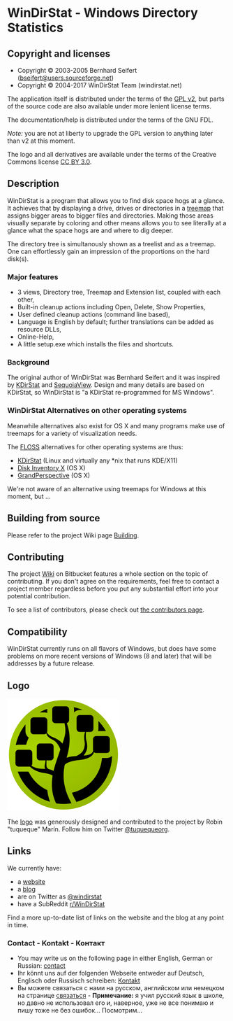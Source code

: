 ﻿# WinDirStat - Windows Directory Statistics

## Copyright and licenses

* Copyright © 2003-2005 Bernhard Seifert (bseifert@users.sourceforge.net)
* Copyright © 2004-2017 WinDirStat Team (windirstat.net)

The application itself is distributed under the terms of the [GPL v2](windirstat/res/license.txt), but parts of the source code are also available
under more lenient license terms.

The documentation/help is distributed under the terms of the GNU FDL.

*Note:* you are not at liberty to upgrade the GPL version to anything later
than v2 at this moment.

The logo and all derivatives are available under the terms of the Creative
Commons license [CC BY 3.0](http://creativecommons.org/licenses/by/3.0/).

## Description

WinDirStat is a program that allows you to find disk space hogs at a glance.
It achieves that by displaying a drive, drives or directories in a [treemap](https://en.wikipedia.org/wiki/Treemap)
that assigns bigger areas to bigger files and directories. Making those areas
visually separate by coloring and other means allows you to see literally at
a glance what the space hogs are and where to dig deeper.

The directory tree is simultanously shown as a treelist and as a treemap.
One can effortlessly gain an impression of the proportions on the hard disk(s).

### Major features

* 3 views, Directory tree, Treemap and Extension list, coupled with each other,
* Built-in cleanup actions including Open, Delete, Show Properties,
* User defined cleanup actions (command line based),
* Language is English by default; further translations can be added as
  resource DLLs,
* Online-Help,
* A little setup.exe which installs the files and shortcuts.

### Background

The original author of WinDirStat was Bernhard Seifert and it was inspired by
[KDirStat](http://kdirstat.sourceforge.net/) and [SequoiaView](http://w3.win.tue.nl/nl/onderzoek/onderzoek_informatica/visualization/sequoiaview/).
Design and many details are based on KDirStat, so WinDirStat is "a KDirStat re-programmed for MS Windows".

### WinDirStat Alternatives on other operating systems

Meanwhile alternatives also exist for OS X and many programs make use of
treemaps for a variety of visualization needs.

The [FLOSS](https://en.wikipedia.org/wiki/Alternative_terms_for_free_software) alternatives for other operating systems are thus:

* [KDirStat](http://kdirstat.sourceforge.net/) (Linux and virtually any \*nix that runs KDE/X11)
* [Disk Inventory X](http://www.derlien.com/) (OS X)
* [GrandPerspective](http://grandperspectiv.sourceforge.net/) (OS X)

We're not aware of an alternative using treemaps for Windows at this moment, but ...

## Building from source

Please refer to the project Wiki page [Building](https://bitbucket.org/windirstat/windirstat/wiki/Building).

## Contributing

The project [Wiki](https://bitbucket.org/windirstat/windirstat/wiki/Home) on
Bitbucket features a whole section on the topic of contributing. If you don't
agree on the requirements, feel free to contact a project member regardless
before you put any substantial effort into your potential contribution.

To see a list of contributors, please check out [the contributors page](CONTRIBUTORS.md).

## Compatibility

WinDirStat currently runs on all flavors of Windows, but does have some
problems on more recent versions of Windows (8 and later) that will be
addresses by a future release.

## Logo

![WinDirStat logo](common/logo_256px.png)

The [logo](https://windirstat.net/logo.html) was generously designed and contributed to the project by Robin
"tuqueque" Marín. Follow him on Twitter [@tuquequeorg](https://twitter.com/tuquequeorg).

## Links

We currently have:

* a [website](https://windirstat.net/)
* a [blog](http://blog.windirstat.net/)
* are on Twitter as [@windirstat](https://twitter.com/windirstat)
* have a SubReddit [r/WinDirStat](http://www.reddit.com/r/WinDirStat/)

Find a more up-to-date list of links on the website and the blog at any point
in time.

### Contact - Kontakt - Контакт

* You may write us on the following page in either English, German or Russian: [contact](https://windirstat.net/contact.html)
* Ihr könnt uns auf der folgenden Webseite entweder auf Deutsch, Englisch oder Russisch schreiben: [Kontakt](https://windirstat.net/contact.html)
* Вы можете связаться с нами на русском, английском или немецком на странице [связаться](https://windirstat.net/contact.html) - **Примечание:** я учил русский язык в школе, но давно не использовал его и, наверное, уже не все понимаю и пишу тоже не без ошибок… Посмотрим…
